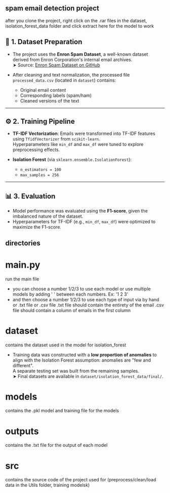 ## spam email detection project
after you clone the project, right click on the .rar files in the dataset, isolation_forest_data folder and click extract here for the model to work

## 📁 1. Dataset Preparation

- The project uses the **Enron Spam Dataset**, a well-known dataset derived from Enron Corporation's internal email archives.  
  ➤ Source: [Enron Spam Dataset on GitHub](https://github.com/MWiechmann/enron_spam_data)

- After cleaning and text normalization, the processed file `processed_data.csv` (located in `dataset`) contains:
  - Original email content  
  - Corresponding labels (spam/ham)  
  - Cleaned versions of the text

---

## ⚙️ 2. Training Pipeline

- **TF-IDF Vectorization**: Emails were transformed into TF-IDF features using `TfidfVectorizer` from `scikit-learn`.  
  Hyperparameters like `min_df` and `max_df` were tuned to explore preprocessing effects.

- **Isolation Forest** (via `sklearn.ensemble.IsolationForest`):
  - `n_estimators = 100`
  - `max_samples = 256`

---

## 📊 3. Evaluation

- Model performance was evaluated using the **F1-score**, given the imbalanced nature of the dataset.
- Hyperparameters for TF-IDF (e.g., `min_df`, `max_df`) were optimized to maximize the F1-score.



## directories

# main.py
run the main file 
- you can choose a number 1/2/3 to use each model 
  or use multiple models by adding ' ' between each numbers. Ex: '1  2 3'
- and then choose a number 1/2/3 to use each type of input via by hand or .txt file or .csv file
  .txt file should contain the entirety of the email 
  .csv file should contain a column of emails in the first column

# dataset 
contains the dataset used in the model 
for isolation_forest
- Training data was constructed with a **low proportion of anomalies** to align with the Isolation Forest assumption: anomalies are "few and different".  
  A separate testing set was built from the remaining samples.  
  ➤ Final datasets are available in `dataset/isolation_forest_data/final/`.


# models
contains the .pkl model and training file for the models

# outputs
contains the .txt file for the output of each model

# src 
contains the source code of the project used for (preprocess/clean/load data in the Utils folder, training modelsk)
